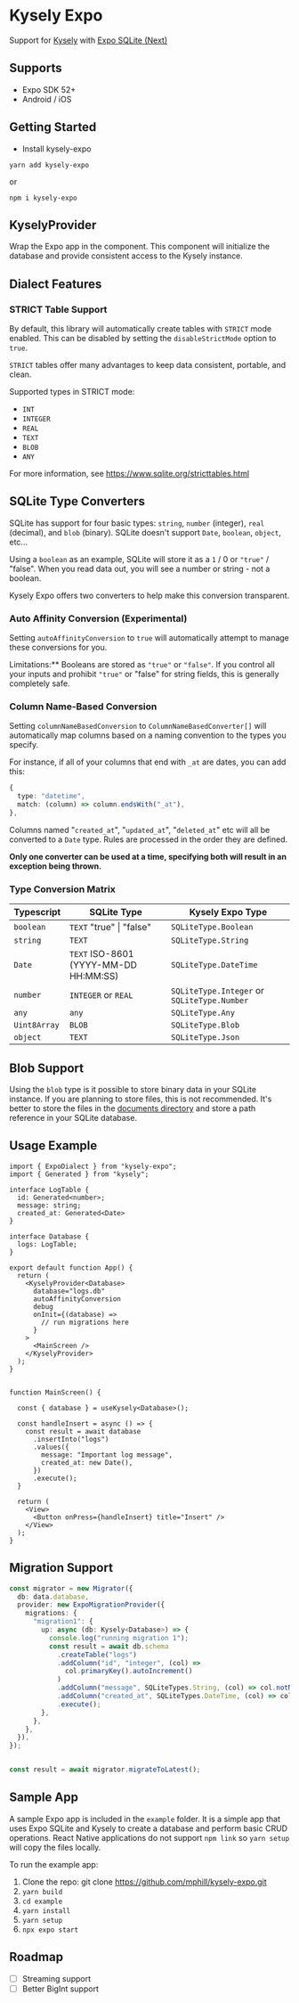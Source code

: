 # Kysely Expo
Support for [Kysely](https://github.com/kysely-org/kysely) with [Expo SQLite (Next)](https://docs.expo.dev/versions/v52.0.0/sdk/sqlite/)


## Supports
* Expo SDK 52+
* Android / iOS

## Getting Started
- Install kysely-expo

`yarn add kysely-expo`

or 

`npm i kysely-expo`


## KyselyProvider
Wrap the Expo app in the <KyselyProvider> component.  This component will initialize the database and provide consistent access to the Kysely instance.

## Dialect Features

### STRICT Table Support
By default, this library will automatically create tables with `STRICT` mode enabled.  This can be disabled by setting the `disableStrictMode` option to `true`.

`STRICT` tables offer many advantages to keep data consistent, portable, and clean.

Supported types in STRICT mode:

- `INT`
- `INTEGER`
- `REAL`
- `TEXT`
- `BLOB`
- `ANY`

For more information, see https://www.sqlite.org/stricttables.html

## SQLite Type Converters

SQLite has support for four basic types: `string`, `number` (integer), `real` (decimal), and `blob` (binary).  SQLite doesn't support `Date`, `boolean`, `object`, etc... 

Using a `boolean` as an example, SQLite will store it as a `1` / 0 or `"true"` / "false".  When you read data out, you will see a number or string - not a boolean.  

Kysely Expo offers two converters to help make this conversion transparent.

### Auto Affinity Conversion (Experimental)

Setting `autoAffinityConversion` to `true` will automatically attempt to manage these conversions for you. 

Limitations:** Booleans are stored as `"true"` or `"false"`.  If you control all your inputs and prohibit `"true"` or "false" for string fields, this is generally completely safe.

### Column Name-Based Conversion

Setting `columnNameBasedConversion` to `ColumnNameBasedConverter[]` will automatically map columns based on a naming convention to the types you specify. 

For instance, if all of your columns that end with `_at` are dates, you can add this:

```ts
{
  type: "datetime",
  match: (column) => column.endsWith("_at"),
},
```

Columns named "`created_at`", "`updated_at`", "`deleted_at`" etc will all be converted to a `Date` type.  Rules are processed in the order they are defined.

**Only one converter can be used at a time, specifying both will result in an exception being thrown.**

### Type Conversion Matrix

| Typescript   | SQLite Type                           | Kysely Expo Type                            |
| ------------ | ------------------------------------- | ------------------------------------------- |
| `boolean`    | `TEXT` "true" \| "false"              | `SQLiteType.Boolean`                        |
| `string`     | `TEXT`                                | `SQLiteType.String`                         |
| `Date`       | `TEXT` ISO-8601 (YYYY-MM-DD HH:MM:SS) | `SQLiteType.DateTime`                       |
| `number`     | `INTEGER` or `REAL`                   | `SQLiteType.Integer` or `SQLiteType.Number` |
| `any`        | `any`                                 | `SQLiteType.Any`                            |
| `Uint8Array` | `BLOB`                                | `SQLiteType.Blob`                           |
| `object`     | `TEXT`                                | `SQLiteType.Json`                           |



## Blob Support

Using the `blob` type is it possible to store binary data in your SQLite instance.  If you are planning to store files, this is not recommended.  It's better to store the files in the [documents directory](https://docs.expo.dev/versions/latest/sdk/filesystem/) and store a path reference in your SQLite database.


## Usage Example

```tsx
import { ExpoDialect } from "kysely-expo";
import { Generated } from "kysely";

interface LogTable {
  id: Generated<number>;
  message: string;
  created_at: Generated<Date>
}

interface Database {
  logs: LogTable;
}

export default function App() {
  return (
    <KyselyProvider<Database>
      database="logs.db"
      autoAffinityConversion
      debug
      onInit={(database) =>
        // run migrations here
      }
    >
      <MainScreen />
    </KyselyProvider>
  );
}


function MainScreen() {
        
  const { database } = useKysely<Database>();
  
  const handleInsert = async () => {
    const result = await database
      .insertInto("logs")
      .values({
        message: "Important log message",
        created_at: new Date(),
      })
      .execute();
  }

  return (
    <View>
      <Button onPress={handleInsert} title="Insert" />
    </View>
  );
}

```

## Migration Support


```ts
const migrator = new Migrator({
  db: data.database,
  provider: new ExpoMigrationProvider({
    migrations: {
      "migration1": {
        up: async (db: Kysely<Database>) => {
          console.log("running migration 1");
          const result = await db.schema
            .createTable("logs")
            .addColumn("id", "integer", (col) =>
              col.primaryKey().autoIncrement()
            )
            .addColumn("message", SQLiteTypes.String, (col) => col.notNull())
            .addColumn("created_at", SQLiteTypes.DateTime, (col) => col.notNull())
            .execute();
        },
      },
    },
  }),
});


const result = await migrator.migrateToLatest();

```

## Sample App

A sample Expo app is included in the `example` folder.  It is a simple app that uses Expo SQLite and Kysely to create a database and perform basic CRUD operations.  React Native applications do not support `npm link` so `yarn setup` will copy the files locally.

To run the example app:

1. Clone the repo: git clone https://github.com/mphill/kysely-expo.git
2. `yarn build`
3. `cd example`
4. `yarn install`
5. `yarn setup`
6. `npx expo start`

## Roadmap

- [ ] Streaming support
- [ ] Better BigInt support